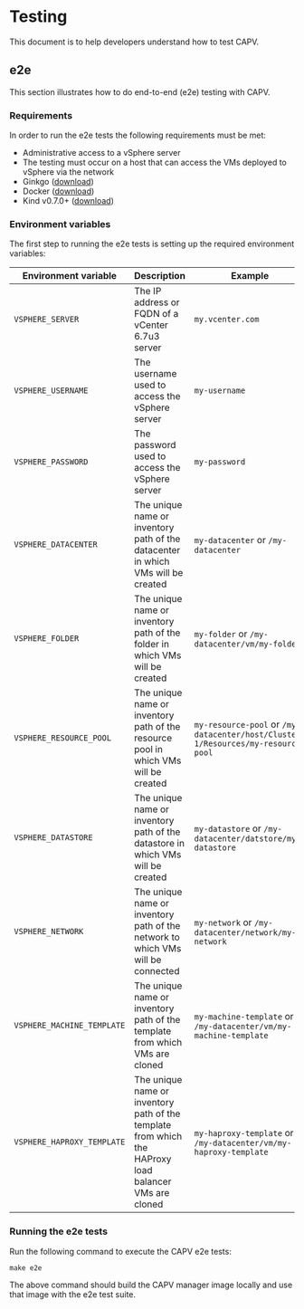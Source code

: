 # Testing

This document is to help developers understand how to test CAPV.

## e2e

This section illustrates how to do end-to-end (e2e) testing with CAPV.

### Requirements

In order to run the e2e tests the following requirements must be met:

* Administrative access to a vSphere server
* The testing must occur on a host that can access the VMs deployed to vSphere via the network
* Ginkgo ([download](https://onsi.github.io/ginkgo/#getting-ginkgo))
* Docker ([download](https://www.docker.com/get-started))
* Kind v0.7.0+ ([download](https://kind.sigs.k8s.io))

### Environment variables

The first step to running the e2e tests is setting up the required environment variables:

| Environment variable | Description | Example |
|----------------------|-------------|---------|
| `VSPHERE_SERVER` | The IP address or FQDN of a vCenter 6.7u3 server | `my.vcenter.com` |
| `VSPHERE_USERNAME` | The username used to access the vSphere server | `my-username` |
| `VSPHERE_PASSWORD` | The password used to access the vSphere server | `my-password` |
| `VSPHERE_DATACENTER` | The unique name or inventory path of the datacenter in which VMs will be created | `my-datacenter` or `/my-datacenter` |
| `VSPHERE_FOLDER` | The unique name or inventory path of the folder in which VMs will be created | `my-folder` or `/my-datacenter/vm/my-folder` |
| `VSPHERE_RESOURCE_POOL` | The unique name or inventory path of the resource pool in which VMs will be created | `my-resource-pool` or `/my-datacenter/host/Cluster-1/Resources/my-resource-pool` |
| `VSPHERE_DATASTORE` | The unique name or inventory path of the datastore in which VMs will be created | `my-datastore` or `/my-datacenter/datstore/my-datastore` |
| `VSPHERE_NETWORK` | The unique name or inventory path of the network to which VMs will be connected | `my-network` or `/my-datacenter/network/my-network` |
| `VSPHERE_MACHINE_TEMPLATE` | The unique name or inventory path of the template from which VMs are cloned | `my-machine-template` or `/my-datacenter/vm/my-machine-template` |
| `VSPHERE_HAPROXY_TEMPLATE` | The unique name or inventory path of the template from which the HAProxy load balancer VMs are cloned | `my-haproxy-template` or `/my-datacenter/vm/my-haproxy-template` |

### Running the e2e tests

Run the following command to execute the CAPV e2e tests:

```shell
make e2e
```

The above command should build the CAPV manager image locally and use that image with the e2e test suite.
